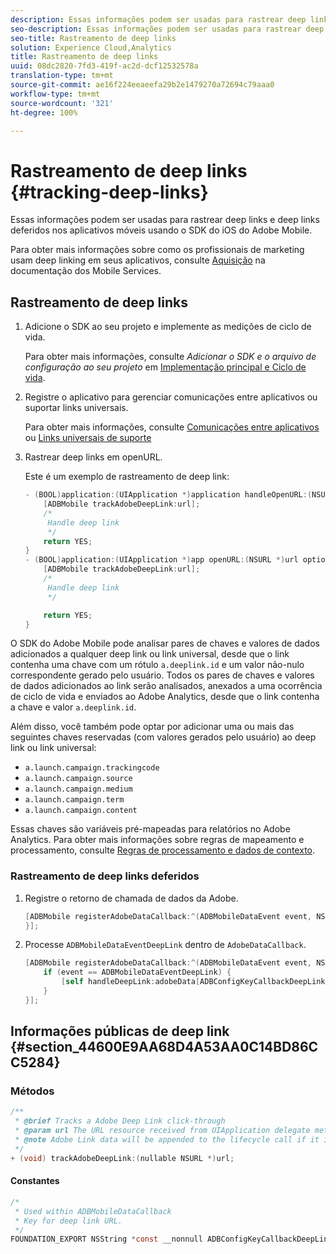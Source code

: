 ```yaml
---
description: Essas informações podem ser usadas para rastrear deep links e deep links deferidos nos aplicativos móveis usando o SDK do iOS do Adobe Mobile.
seo-description: Essas informações podem ser usadas para rastrear deep links e deep links deferidos nos aplicativos móveis usando o SDK do iOS do Adobe Mobile.
seo-title: Rastreamento de deep links
solution: Experience Cloud,Analytics
title: Rastreamento de deep links
uuid: 08dc2820-7fd3-419f-ac2d-dcf12532578a
translation-type: tm+mt
source-git-commit: ae16f224eeaeefa29b2e1479270a72694c79aaa0
workflow-type: tm+mt
source-wordcount: '321'
ht-degree: 100%

---
```



# Rastreamento de deep links {#tracking-deep-links}

Essas informações podem ser usadas para rastrear deep links e deep links deferidos nos aplicativos móveis usando o SDK do iOS do Adobe Mobile.

Para obter mais informações sobre como os profissionais de marketing usam deep linking em seus aplicativos, consulte [Aquisição](/help/ios/acquisition-main/acquisition.md) na documentação dos Mobile Services.

## Rastreamento de deep links

1. Adicione o SDK ao seu projeto e implemente as medições de ciclo de vida.

   Para obter mais informações, consulte *Adicionar o SDK e o arquivo de configuração ao seu projeto* em [Implementação principal e Ciclo de vida](/help/ios/getting-started/dev-qs.md).
1. Registre o aplicativo para gerenciar comunicações entre aplicativos ou suportar links universais.

   Para obter mais informações, consulte [Comunicações entre aplicativos](https://developer.apple.com/library/ios/documentation/iPhone/Conceptual/iPhoneOSProgrammingGuide/Inter-AppCommunication/Inter-AppCommunication.html#//apple_ref/doc/uid/TP40007072-CH6-SW10) ou [Links universais de suporte](https://developer.apple.com/library/ios/documentation/General/Conceptual/AppSearch/UniversalLinks.html)

1. Rastrear deep links em openURL.

   Este é um exemplo de rastreamento de deep link:

   ```objective-c
   - (BOOL)application:(UIApplication *)application handleOpenURL:(NSURL *)url { 
       [ADBMobile trackAdobeDeepLink:url]; 
       /* 
        Handle deep link 
        */ 
       return YES; 
   } 
   - (BOOL)application:(UIApplication *)app openURL:(NSURL *)url options:(NSDictionary<NSString *, id> *)options { 
       [ADBMobile trackAdobeDeepLink:url]; 
       /* 
        Handle deep link 
        */ 
   
       return YES; 
   }
   ```

O SDK do Adobe Mobile pode analisar pares de chaves e valores de dados adicionados a qualquer deep link ou link universal, desde que o link contenha uma chave com um rótulo `a.deeplink.id` e um valor não-nulo correspondente gerado pelo usuário. Todos os pares de chaves e valores de dados adicionados ao link serão analisados, anexados a uma ocorrência de ciclo de vida e enviados ao Adobe Analytics, desde que o link contenha a chave e valor `a.deeplink.id`.

Além disso, você também pode optar por adicionar uma ou mais das seguintes chaves reservadas (com valores gerados pelo usuário) ao deep link ou link universal:

* `a.launch.campaign.trackingcode`
* `a.launch.campaign.source`
* `a.launch.campaign.medium`
* `a.launch.campaign.term`
* `a.launch.campaign.content`

Essas chaves são variáveis pré-mapeadas para relatórios no Adobe Analytics. Para obter mais informações sobre regras de mapeamento e processamento, consulte [Regras de processamento e dados de contexto](/help/ios/getting-started/proc-rules.md).

### Rastreamento de deep links deferidos

1. Registre o retorno de chamada de dados da Adobe.

   ```objective-c
   [ADBMobile registerAdobeDataCallback:^(ADBMobileDataEvent event, NSDictionary * _Nullable adobeData) { 
   }];
   ```

1. Processe `ADBMobileDataEventDeepLink` dentro de `AdobeDataCallback`.

   ```objective-c
   [ADBMobile registerAdobeDataCallback:^(ADBMobileDataEvent event, NSDictionary * _Nullable adobeData) { 
       if (event == ADBMobileDataEventDeepLink) { 
           [self handleDeepLink:adobeData[ADBConfigKeyCallbackDeepLink]]; 
       } 
   }];
   ```

## Informações públicas de deep link {#section_44600E9AA68D4A53AA0C14BD86CC5284}

### Métodos

```objective-c
/** 
 * @brief Tracks a Adobe Deep Link click-through 
 * @param url The URL resource received from UIApplication delegate method. 
 * @note Adobe Link data will be appended to the lifecycle call if it is a launch event, otherwise an extra call will be sent. 
 */ 
+ (void) trackAdobeDeepLink:(nullable NSURL *)url;
```

#### Constantes

```objective-c
/* 
 * Used within ADBMobileDataCallback 
 * Key for deep link URL. 
 */ 
FOUNDATION_EXPORT NSString *const __nonnull ADBConfigKeyCallbackDeepLink;
```

